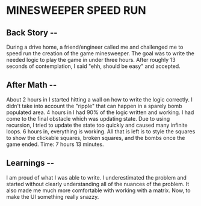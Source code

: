 # MINESWEEPER SPEED RUN

## Back Story --
During a drive home, a friend/engineer called me and challenged me to speed run the creation
of the game minesweeper. The goal was to write the needed logic to play the game in under three hours.
After roughly 13 seconds of contemplation, I said "ehh, should be easy" and accepted. 

## After Math --
About 2 hours in I started hitting a wall on how to write the logic correctly. I didn't take into account the
"ripple" that can happen in a sparely bomb populated area. 4 hours in I had 90% of the logic written and working.
I had come to the final obstacle which was updating state. Due to using recursion, I tried to update the state too
quickly and caused many infinite loops. 6 hours in, everything is working. All that is left is to style the squares
to show the clickable squares, broken squares, and the bombs once the game ended. Time: 7 hours 13 minutes.

## Learnings --
I am proud of what I was able to write. I underestimated the problem and started without clearly understanding
all of the nuances of the problem. It also made me much more comfortable with working with a matrix. Now, to make the UI
something really snazzy.